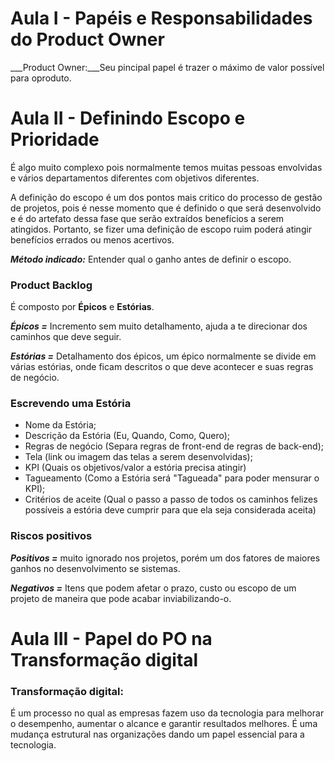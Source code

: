 # Aula I - Papéis e Responsabilidades do Product Owner

___Product Owner:___Seu pincipal papel é trazer o máximo de valor possível para oproduto.

# Aula II - Definindo Escopo e Prioridade

É algo muito complexo pois normalmente temos muitas pessoas envolvidas e vários departamentos diferentes com objetivos diferentes. 

A definição do escopo é um dos pontos mais critico do processo de gestão de projetos, pois é nesse momento que é definido o que será desenvolvido e é do artefato dessa fase que serão extraídos benefícios a serem atingidos. Portanto, se fizer uma definição de escopo ruim poderá atingir benefícios errados ou menos acertivos.

___Método indicado:___ Entender qual o ganho antes de definir o escopo.

### Product Backlog

É composto por **Épicos** e **Estórias**.

___Épicos =___ Incremento sem muito detalhamento, ajuda a te direcionar dos caminhos que deve seguir.

___Estórias =___ Detalhamento dos épicos, um épico normalmente se divide em várias estórias, onde ficam descritos o que deve acontecer e suas regras de negócio. 

### Escrevendo uma Estória
- Nome da Estória;
- Descrição da Estória (Eu, Quando, Como, Quero);
- Regras de negócio (Separa regras de front-end de regras de back-end);
- Tela (link ou imagem das telas a serem desenvolvidas);
- KPI (Quais os objetivos/valor a estória precisa atingir)
- Tagueamento (Como a Estória será "Tagueada" para poder mensurar o KPI);
- Critérios de aceite (Qual o passo a passo de todos os caminhos felizes possíveis a estória deve cumprir para que ela seja considerada aceita)

### Riscos positivos
___Positivos =___ muito ignorado nos projetos, porém um dos fatores de maiores ganhos no desenvolvimento se sistemas.

___Negativos =___ Itens que podem afetar o prazo, custo ou escopo de um projeto de maneira que pode acabar inviabilizando-o.

# Aula III - Papel do PO na Transformação digital

### Transformação digital:
É um processo no qual as empresas fazem uso da tecnologia para melhorar o desempenho, aumentar o alcance e garantir resultados melhores. É uma mudança estrutural nas organizações dando um papel essencial para a tecnologia.